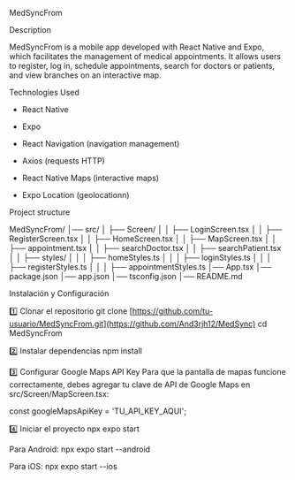 MedSyncFrom

Description

MedSyncFrom is a mobile app developed with React Native and Expo, which facilitates the management of medical appointments. It allows users to register, log in, schedule appointments, search for doctors or patients, and view branches on an interactive map.


Technologies Used


* React Native

* Expo

* React Navigation (navigation management)

* Axios (requests HTTP)

* React Native Maps (interactive maps)

* Expo Location (geolocationn)

Project structure

MedSyncFrom/
│── src/
│   ├── Screen/
│   │   ├── LoginScreen.tsx
│   │   ├── RegisterScreen.tsx
│   │   ├── HomeScreen.tsx
│   │   ├── MapScreen.tsx
│   │   ├── appointment.tsx
│   │   ├── searchDoctor.tsx
│   │   ├── searchPatient.tsx
│   │   ├── styles/
│   │   │   ├── homeStyles.ts
│   │   │   ├── loginStyles.ts
│   │   │   ├── registerStyles.ts
│   │   │   ├── appointmentStyles.ts
│── App.tsx
│── package.json
│── app.json
│── tsconfig.json
│── README.md

Instalación y Configuración

1️⃣ Clonar el repositorio
git clone [https://github.com/tu-usuario/MedSyncFrom.git](https://github.com/And3rjh12/MedSync)
cd MedSyncFrom

2️⃣ Instalar dependencias
npm install

3️⃣ Configurar Google Maps API Key
Para que la pantalla de mapas funcione correctamente, debes agregar tu clave de API de Google Maps en src/Screen/MapScreen.tsx:

const googleMapsApiKey = 'TU_API_KEY_AQUI';

4️⃣ Iniciar el proyecto
npx expo start

Para Android:
npx expo start --android

Para iOS:
npx expo start --ios
